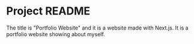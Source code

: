 # Project README

The title is "Portfolio Website" and it is a website made with Next.js. It is a portfolio website showing about myself.
